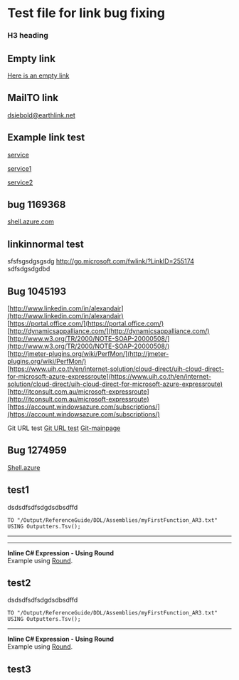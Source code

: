 # Test file for link bug fixing

### H3 heading

## Empty link
[Here is an empty link]()

## MailTO link
[dsiebold@earthlink.net](mailto:dsiebold@earthlink.net)

## Example link test
[service](http://service/test)

[service1](http://www.google.com/service/test)

[service2](http://www.google.com/servicetest)

## bug 1169368
[shell.azure.com](https://shell.azure.com/bash)

## linkinnormal test
sfsfsgsdgsgsdg http://go.microsoft.com/fwlink/?LinkID=255174 sdfsdgsdgdbd

## Bug 1045193
[http://www.linkedin.com/in/alexandair](http://www.linkedin.com/in/alexandair) </br>
[https://portal.office.com/](https://portal.office.com/) </br>
[http://dynamicsappalliance.com/](http://dynamicsappalliance.com/) </br>
[http://www.w3.org/TR/2000/NOTE-SOAP-20000508/](http://www.w3.org/TR/2000/NOTE-SOAP-20000508/) </br>
[http://jmeter-plugins.org/wiki/PerfMon/](http://jmeter-plugins.org/wiki/PerfMon/) </br>
[https://www.uih.co.th/en/internet-solution/cloud-direct/uih-cloud-direct-for-microsoft-azure-expressroute](https://www.uih.co.th/en/internet-solution/cloud-direct/uih-cloud-direct-for-microsoft-azure-expressroute) </br>
[http://itconsult.com.au/microsoft-expressroute](http://itconsult.com.au/microsoft-expressroute) </br>
[https://account.windowsazure.com/subscriptions/](https://account.windowsazure.com/subscriptions/)

Git URL test
[Git URL test](https://github.com/APEXTest/APEXTest_Repo/edit/master/APEXTest/CATSTesting/Link-Cases/Link_bugfix.md)
[Git-mainpage](https://github.com)

## Bug 1274959
[Shell.azure](https://shell.azure.com/)

## test1
dsdsdfsdfsdgdsdbsdffd
```
TO "/Output/ReferenceGuide/DDL/Assemblies/myFirstFunction_AR3.txt"
USING Outputters.Tsv();
```
--------------------------------------------------   
--------------------------------------------------   
   
<a name="usingRound">**Inline C# Expression - Using Round**</a>  
Example using [Round](https://msdn.microsoft.com/library/system.math.round(v=vs.110).aspx).

## test2
dsdsdfsdfsdgdsdbsdffd
```
TO "/Output/ReferenceGuide/DDL/Assemblies/myFirstFunction_AR3.txt"
USING Outputters.Tsv();
```
--------------------------------------------------   
   
<a name="usingRound">**Inline C# Expression - Using Round**</a>  
Example using [Round](https://msdn.microsoft.com/library/system.math.round(v=vs.110).aspx).

## test3


